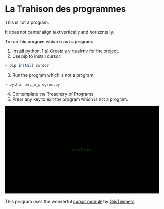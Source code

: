 # La Trahison des programmes

This is not a program.

It does not center align text vertically and horizontally.

To run this program which is not a program.

1) [Install python.](https://www.python.org/downloads/)
1.a) [Create a virtualenv for the project.](https://packaging.python.org/guides/installing-using-pip-and-virtualenv/)
2) Use pip to install cursor:
```bash
> pip install cursor
```
3) Run the program which is not a program:
```bash
> python not_a_program.py
```
4) Contemplate the Treachery of Programs.
5) Press any key to exit the program which is not a program.

![Image of the Treachery of Programs](treachery_of_programs.png)

This program uses the wonderful [cursor module](https://github.com/GijsTimmers/cursor) by [GijsTimmers](https://github.com/GijsTimmers)
